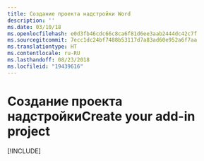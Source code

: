 ```yaml
---
title: Создание проекта надстройки Word
description: ''
ms.date: 03/10/18
ms.openlocfilehash: e0d3fb46cdc66c8ca6f81d6ee3aab2444dc42c7f
ms.sourcegitcommit: 7ecc1dc24bf7488b53117d7a83ad60e952a6f7aa
ms.translationtype: HT
ms.contentlocale: ru-RU
ms.lasthandoff: 08/23/2018
ms.locfileid: "19439616"
---
```

# <a name="create-your-add-in-project"></a><span data-ttu-id="3d7dc-102">Создание проекта надстройки</span><span class="sxs-lookup"><span data-stu-id="3d7dc-102">Create your add-in project</span></span>

[!INCLUDE[](../includes/word-tutorial-setup.md)]